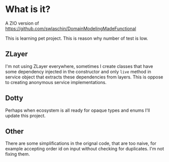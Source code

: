 # What is it?
A ZIO version of https://github.com/swlaschin/DomainModelingMadeFunctional

This is learning pet project. This is reason why number of test is low.

## ZLayer
I'm not using ZLayer everywhere, sometimes I create classes that have some dependency injected in the constructor
and only `live` method in service object that extracts these dependencies from layers. This is oppose to creating
anonymous service implementations.

## Dotty
Perhaps when ecosystem is all ready for opaque types and enums I'll update this project.

## Other
There are some simplifications in the orignal code, that are too naive, for example accepting order id on input without
checking for duplicates. I'm not fixing them.
